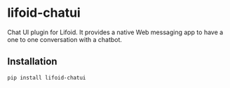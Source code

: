 # lifoid-chatui

Chat UI plugin for Lifoid. It provides a native Web messaging app to have a 
one to one conversation with a chatbot.

## Installation

```
pip install lifoid-chatui
```

